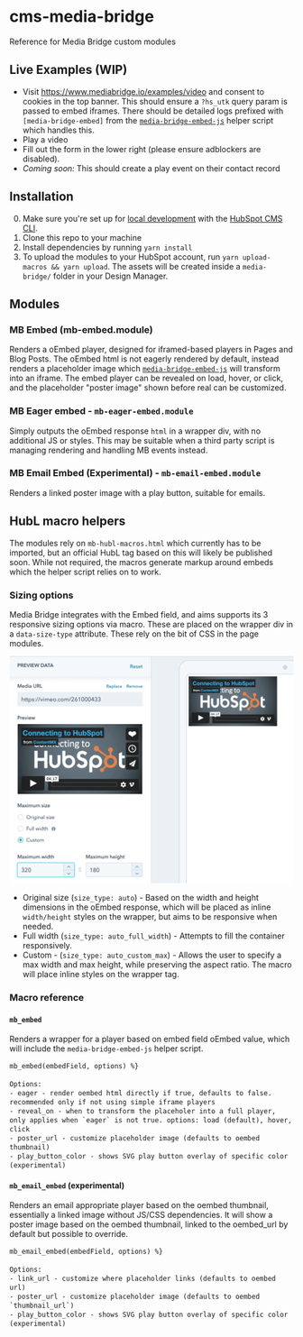 # cms-media-bridge

Reference for Media Bridge custom modules

## Live Examples (WIP)
- Visit https://www.mediabridge.io/examples/video and consent to cookies in the top banner. This should ensure a `?hs_utk` query param is passed to embed iframes. There should be detailed logs prefixed with `[media-bridge-embed]` from the [`media-bridge-embed-js`](./docs/media-bridge-embed-js.md) helper script which handles this.
- Play a video 
- Fill out the form in the lower right (please ensure adblockers are disabled).
- _Coming soon:_ This should create a play event on their contact record

## Installation
0. Make sure you're set up for [local development](https://designers.hubspot.com/tutorials/getting-started) with the [HubSpot CMS CLI](https://designers.hubspot.com/docs/developer-reference/local-development-cms-cli).
1. Clone this repo to your machine
2. Install dependencies by running `yarn install`
3. To upload the modules to your HubSpot account, run `yarn upload-macros && yarn upload`. The assets will be created inside a `media-bridge/` folder in your Design Manager.

## Modules

### MB Embed (mb-embed.module)
Renders a oEmbed player, designed for iframed-based players in Pages and Blog Posts.
The oEmbed html is not eagerly rendered by default, instead renders a placeholder image which [`media-bridge-embed-js`](./docs/media-bridge-embed-js.md) will transform into an iframe. 
The embed player can be revealed on load, hover, or click, and the placeholder "poster image" shown before real can be customized.

### MB Eager embed - `mb-eager-embed.module`
Simply outputs the oEmbed response `html` in a wrapper div, with no additional JS or styles. This may be suitable when a third party script is managing rendering and handling MB events instead.

### MB Email Embed (Experimental) - `mb-email-embed.module`
Renders a linked poster image with a play button, suitable for emails.

## HubL macro helpers
The modules rely on `mb-hubl-macros.html` which currently has to be imported, but an official HubL tag based on this will likely be published soon.
While not required, the macros generate markup around embeds which the helper script relies on to work.

### Sizing options

Media Bridge integrates with the Embed field, and aims supports its 3 responsive sizing options via macro. These are placed on the wrapper div in a `data-size-type` attribute.
These rely on the bit of CSS in the page modules.

![Embed field sizing options](./docs/embed-field-sizing-options.png)

- Original size (`size_type: auto`) - Based on the width and height dimensions in the oEmbed response, which will be placed as inline `width/height` styles on the wrapper, but aims to be responsive when needed.
- Full width (`size_type: auto_full_width`) - Attempts to fill the container responsively. 
- Custom - (`size_type: auto_custom_max`) - Allows the user to specify a max width and max height, while preserving the aspect ratio. The macro will place inline styles on the wrapper tag.

### Macro reference

#### `mb_embed`
Renders a wrapper for a player based on embed field oEmbed value, which will include the `media-bridge-embed-js` helper script.

```
mb_embed(embedField, options) %}

Options:
- eager - render oembed html directly if true, defaults to false. recommended only if not using simple iframe players
- reveal_on - when to transform the placeholer into a full player, only applies when `eager` is not true. options: load (default), hover, click
- poster_url - customize placeholder image (defaults to oembed thumbnail)
- play_button_color - shows SVG play button overlay of specific color (experimental)
```

#### `mb_email_embed` (experimental)
Renders an email appropriate player based on the oembed thumbnail, essentially a linked image without JS/CSS dependencies.
It will show a poster image based on the oembed thumbnail, linked to the oembed_url by default but possible to override.

```
mb_email_embed(embedField, options) %}

Options:
- link_url - customize where placeholder links (defaults to oembed url)
- poster_url - customize placeholder image (defaults to oembed `thumbnail_url`)
- play_button_color - shows SVG play button overlay of specific color (experimental)
```
